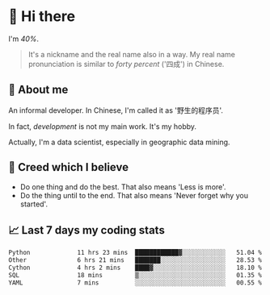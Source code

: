 # 👋 Hi there

I'm *40%*.

> It's a nickname and the real name also in a way.
> My real name pronunciation is similar to *forty percent* ('四成') in Chinese.

## :speech_balloon: About me

An informal developer. In Chinese, I'm called it as '野生的程序员'.

In fact, _development_ is not my main work. It's my hobby.

Actually, I'm a data scientist, especially in geographic data mining.

## :see_no_evil: Creed which I believe

- Do one thing and do the best. That also means 'Less is more'.
- Do the thing until to the end. That also means 'Never forget why you started'.

## :chart_with_upwards_trend: Last 7 days my coding stats

<!--START_SECTION:waka-->

```txt
Python             11 hrs 23 mins  ████████████▓░░░░░░░░░░░░   51.04 %
Other              6 hrs 21 mins   ███████░░░░░░░░░░░░░░░░░░   28.53 %
Cython             4 hrs 2 mins    ████▓░░░░░░░░░░░░░░░░░░░░   18.10 %
SQL                18 mins         ▒░░░░░░░░░░░░░░░░░░░░░░░░   01.35 %
YAML               7 mins          ░░░░░░░░░░░░░░░░░░░░░░░░░   00.55 %
```

<!--END_SECTION:waka-->

